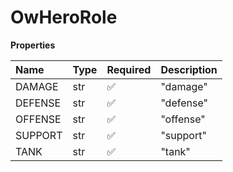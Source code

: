 # OwHeroRole

**Properties**

| Name    | Type | Required | Description |
| :------ | :--- | :------- | :---------- |
| DAMAGE  | str  | ✅       | "damage"    |
| DEFENSE | str  | ✅       | "defense"   |
| OFFENSE | str  | ✅       | "offense"   |
| SUPPORT | str  | ✅       | "support"   |
| TANK    | str  | ✅       | "tank"      |
